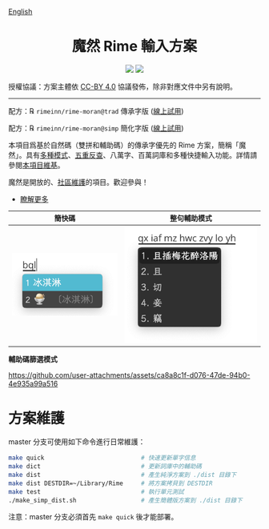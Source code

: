 [English](README-en.md)

<h1 align="center">魔然 Rime 輸入方案</h1>

<p align="center">
<a href="https://github.com/rimeinn/rime-moran/issues"><img src="https://img.shields.io/badge/%E6%AD%A1%E8%BF%8E-%E5%8F%83%E8%88%87%E8%B2%A2%E7%8D%BB-1dd3b0?style=for-the-badge&logo=github"/></a>
<a href="https://zrmfans.cn/demo/"><img src="https://img.shields.io/badge/Fcitx5-線上試用-1dd3b0?style=for-the-badge&logo=github"/></a>
</p>

授權協議：方案主體依 [CC-BY 4.0](http://creativecommons.org/licenses/by/4.0/) 協議發佈，除非對應文件中另有說明。

---

配方：℞ `rimeinn/rime-moran@trad` 傳承字版 ([線上試用](https://zrmfans.cn/demo/))

配方：℞ `rimeinn/rime-moran@simp` 簡化字版 ([線上試用](https://zrmfans.cn/zh-Hans/demo/))

本項目爲基於自然碼（雙拼和輔助碼）的傳承字優先的 Rime 方案，簡稱「魔然」。具有[多種模式](https://github.com/rimeinn/rime-moran/wiki/%E5%90%84%E8%BC%B8%E5%85%A5%E6%A8%A1%E5%BC%8F%E8%AA%AA%E6%98%8E)、[五重反查](https://github.com/rimeinn/rime-moran/wiki/%E6%95%99%E7%A8%8B#%E5%85%B6%E4%BA%94%E6%9B%B0%E4%BA%94%E9%87%8D%E5%8F%8D%E6%9F%A5)、八萬字、百萬詞庫和多種快捷輸入功能。詳情請參閱[本項目維基](https://github.com/rimeinn/rime-moran/wiki)。

魔然是開放的、[社區維護](https://zrmfans.cn/book/misc/acknowledgement.html)的項目。歡迎參與！

- [瞭解更多](https://zrmfans.cn)

| 簡快碼                              | 整句輔助模式                             |
|-------------------------------------|------------------------------------------|
| ![簡快碼](./etc/screenshot-bql.png) | ![整句輔助碼](./etc/screenshot-poem.png) |

**輔助碼篩選模式**

https://github.com/user-attachments/assets/ca8a8c1f-d076-47de-94b0-4e935a99a516

# 方案維護

master 分支可使用如下命令進行日常維護：

```bash
make quick                           # 快速更新單字信息
make dict                            # 更新詞庫中的輔助碼
make dist                            # 產生純淨方案到 ./dist 目錄下
make dist DESTDIR=~/Library/Rime     # 將方案拷貝到 DESTDIR
make test                            # 執行單元測試
./make_simp_dist.sh                  # 產生簡體版方案到 ./dist 目錄下
```

注意：master 分支必須首先 `make quick` 後才能部署。
